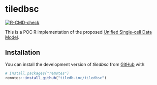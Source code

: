 # tiledbsc

<!-- badges: start -->
[![R-CMD-check](https://github.com/TileDB-Inc/tiledbsc/workflows/R-CMD-check/badge.svg)](https://github.com/TileDB-Inc/tiledbsc/actions)
<!-- badges: end -->

This is a POC R implementation of the proposed [Unified Single-cell Data Model](https://github.com/single-cell-data/matrix-api).

## Installation

You can install the development version of *tiledbsc* from [GitHub](https://github.com/TileDB-Inc/tiledbsc) with:

``` r
# install.packages("remotes")
remotes::install_github("tiledb-inc/tiledbsc")
```

